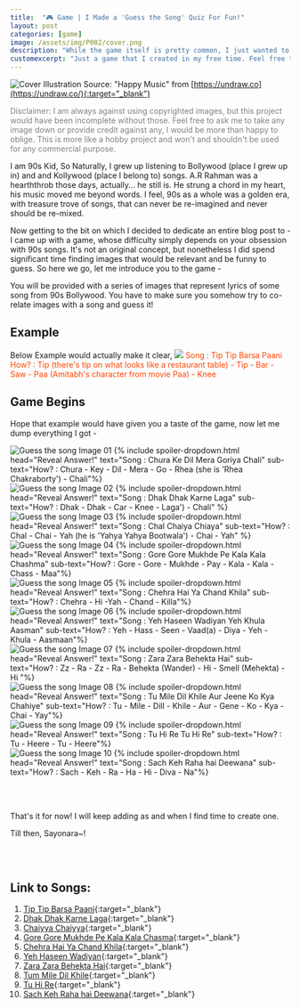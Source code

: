 ```yaml
---
title:  "🎮 Game | I Made a 'Guess the Song' Quiz For Fun!"
layout: post
categories: [game]
image: /assets/img/P002/cover.png
description: "While the game itself is pretty common, I just wanted to create one for others to have fun with."
customexcerpt: "Just a game that I created in my free time. Feel free to read through if you are a 90s Bollywood fan!"
---
```

![Cover](/assets/img/P002/cover.png)
Illustration Source: "Happy Music" from [https://undraw.co](https://undraw.co/){:target="_blank"}

<p style='color:grey'>Disclaimer: I am always against using copyrighted images, but this project would have been incomplete without those. Feel free to ask me to take any image down or provide credit against any, I would be more than happy to oblige. This is more like a hobby project and won't and shouldn't be used for any commercial purpose.</p>

I am 90s Kid, So Naturally, I grew up listening to Bollywood (place I grew up in) and and Kollywood (place I belong to) songs. A.R Rahman was a hearththrob those days, actually... he still is. He strung a chord in my heart, his music moved me beyond words. I feel, 90s as a whole was a golden era, with treasure trove of songs, that can never be re-imagined and never should be re-mixed. 

Now getting to the bit on which I decided to dedicate an entire blog post to - I came up with a game, whose difficulty simply depends on your obsession with 90s songs. It's not an original concept, but nonetheless I did spend significant time finding images that would be relevant and be funny to guess. So here we go, let me introduce you to the game -

You will be provided with a series of images that represent lyrics of some song from 90s Bollywood. You have to make sure you somehow try to co-relate images with a song and guess it! 

## Example
Below Example would actually make it clear,
![](/assets/img/P002/guess_the_song_example.png)
<span style='margin-top:5px;color:#FF4500;'>Song : Tip Tip Barsa Paani</span><br>
<span style='margin-top:5px;color:#FF4500;'>How? : Tip (there's tip on what looks like a restaurant table) - Tip - Bar - Saw - Paa (Amitabh's character from movie Paa) - Knee</span>

## Game Begins
Hope that example would have given you a taste of the game, now let me dump everything I got -

![Guess the song Image 01](/assets/img/P002/guess_the_song_01.png)
{% include spoiler-dropdown.html head="Reveal Answer!" text="Song : Chura Ke Dil Mera Goriya Chali" sub-text="How? : Chura - Key - Dil - Mera - Go - Rhea (she is 'Rhea Chakraborty') - Chali"%}
<br>
![Guess the song Image 02](/assets/img/P002/guess_the_song_02.png)
{% include spoiler-dropdown.html head="Reveal Answer!" text="Song : Dhak Dhak Karne Laga" sub-text="How? : Dhak - Dhak - Car - Knee - Laga') - Chali" %}
<br>
![Guess the song Image 03](/assets/img/P002/guess_the_song_03.png)
{% include spoiler-dropdown.html head="Reveal Answer!" text="Song : Chal Chaiya Chiaya" sub-text="How? : Chal - Chai - Yah (he is 'Yahya Yahya Bootwala') - Chai - Yah" %}
<br>
![Guess the song Image 04](/assets/img/P002/guess_the_song_04.png)
{% include spoiler-dropdown.html head="Reveal Answer!" text="Song : Gore Gore Mukhde Pe Kala Kala Chashma" sub-text="How? : Gore - Gore - Mukhde - Pay - Kala - Kala - Chass - Maa"%}
<br>
![Guess the song Image 05](/assets/img/P002/guess_the_song_05.png)
{% include spoiler-dropdown.html head="Reveal Answer!" text="Song : Chehra Hai Ya Chand Khila" sub-text="How? : Chehra - Hi -Yah - Chand - Killa"%}
<br>
![Guess the song Image 06](/assets/img/P002/guess_the_song_06.png)
{% include spoiler-dropdown.html head="Reveal Answer!" text="Song : Yeh Haseen Wadiyan Yeh Khula Aasman" sub-text="How? : Yeh - Hass - Seen - Vaad(a) - Diya - Yeh - Khula - Aasmaan"%}
<br>
![Guess the song Image 07](/assets/img/P002/guess_the_song_07.png)
{% include spoiler-dropdown.html head="Reveal Answer!" text="Song : Zara Zara Behekta Hai" sub-text="How? : Zz - Ra - Zz - Ra - Behekta (Wander) - Hi - Smell (Mehekta) - Hi
"%}
<br>
![Guess the song Image 08](/assets/img/P002/guess_the_song_08.png)
{% include spoiler-dropdown.html head="Reveal Answer!" text="Song : Tu Mile Dil Khile Aur Jeene Ko Kya Chahiye" sub-text="How? : Tu - Mile - Dill - Khile - Aur - Gene - Ko - Kya - Chai - Yay"%}
<br>
![Guess the song Image 09](/assets/img/P002/guess_the_song_09.png)
{% include spoiler-dropdown.html head="Reveal Answer!" text="Song : Tu Hi Re Tu Hi Re" sub-text="How? : Tu - Heere - Tu - Heere"%}
<br>
![Guess the song Image 10](/assets/img/P002/guess_the_song_10.png)
{% include spoiler-dropdown.html head="Reveal Answer!" text="Song : Sach Keh Raha hai Deewana" sub-text="How? : Sach - Keh - Ra - Ha - Hi - Diva - Na"%}

<br><br>

That's it for now! I will keep adding as and when I find time to create one. 

Till then, Sayonara~! 

<br><br>

## Link to Songs:
1. [Tip Tip Barsa Paani](https://music.youtube.com/watch?v=BsrDrv4NV7M&feature=share){:target="_blank"}
2. [Dhak Dhak Karne Laga](https://music.youtube.com/watch?v=PriYgiqUOlE&feature=share){:target="_blank"}
3. [Chaiyya Chaiyya](https://music.youtube.com/watch?v=PimKrn3XkuU&feature=share){:target="_blank"}
4. [Gore Gore Mukhde Pe Kala Kala Chasma](https://music.youtube.com/watch?v=pMHydGL4URo&feature=share){:target="_blank"}
5. [Chehra Hai Ya Chand Khila](https://music.youtube.com/watch?v=HbihcliOsIk&feature=share){:target="_blank"}
6. [Yeh Haseen Wadiyan](https://music.youtube.com/watch?v=zf0YvFpBfxk&feature=share){:target="_blank"}
7. [Zara Zara Behekta Hai](https://music.youtube.com/watch?v=IWjbBSMsQJg&feature=share){:target="_blank"}
8. [Tum Mile Dil Khile](https://music.youtube.com/watch?v=nqTS7ngviwQ&feature=share){:target="_blank"}
9. [Tu Hi Re](https://music.youtube.com/watch?v=P4NwOb39sTQ&feature=share){:target="_blank"}
10. [Sach Keh Raha hai Deewana](https://music.youtube.com/watch?v=nya9D8kluE0&feature=share){:target="_blank"}